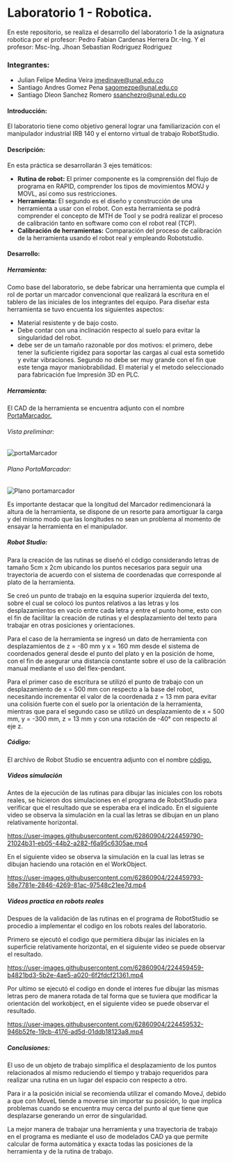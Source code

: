 # Laboratorio 1 - Robotica.
En este repositorio, se realiza el desarrollo del laboratorio 1 de la asignatura robotica por el profesor: Pedro Fabian Cardenas Herrera Dr.-Ing. Y el profesor:
Msc-Ing. Jhoan Sebastian Rodriguez Rodriguez

### Integrantes:
- Julian Felipe Medina Veira <jmedinave@unal.edu.co>
- Santiago Andres Gomez Pena <sagomezpe@unal.edu.co>
- Santiago Dleon Sanchez Romero <ssanchezro@unal.edu.co>

#### Introducción:
El laboratorio tiene como objetivo general lograr una familiarización con el manipulador industrial IRB 140 y el entorno virtual de trabajo RobotStudio.

#### Descripción:
En esta práctica se desarrollarán 3 ejes temáticos:
- **Rutina de robot:** El primer componente es la comprensión del flujo de programa en RAPID, comprender los tipos de movimientos MOVJ y MOVL, así como sus restricciones.
- **Herramienta:** El segundo es el diseño y construcción de una herramienta a usar con el robot. Con esta herramienta se podrá comprender el concepto de MTH de Tool y se podrá realizar el proceso de calibración tanto en software como con el robot real (TCP).
- **Calibración de herramientas:** Comparación del proceso de calibración de la herramienta usando el robot real y empleando Robotstudio.

#### Desarrollo:
##### Herramienta:
Como base del laboratorio, se debe fabricar una herramienta que cumpla el rol de portar un marcador convencional que realizará la escritura en el tablero de las iniciales de los integrantes del equipo. 
Para diseñar esta herramienta se tuvo encuenta los siguientes aspectos:
- Material resistente y de bajo costo.
- Debe contar con una inclinación respecto al suelo para evitar la singularidad del robot.
- debe ser de un tamaño razonable por dos motivos: el primero, debe tener la suficiente rigidez para soportar las cargas al cual esta sometido y evitar vibraciones. Segundo no debe ser muy grande con el fin que este tenga mayor maniobrabilidad.
El material y el metodo seleccionado para fabricación fue Impresión 3D en PLC.
#####  Herramienta:
El CAD de la herramienta se encuentra adjunto con el nombre  <a href="https://github.com/jmedinave/Lab-1-robotica/blob/main/PortaMarcador.rar">PortaMarcador.</a>

###### Vista preliminar:
![portaMarcador](https://user-images.githubusercontent.com/49196705/224438179-a45928cc-002a-44af-8f96-74b85692bff3.png)

###### Plano PortaMarcador:
![Plano portamarcador](https://user-images.githubusercontent.com/49196705/224438218-44e6d103-376a-48c7-b80e-e1791289638a.png)

Es importante destacar que la longitud del Marcador redimencionará la altura de la herramienta, se dispone de un resorte para amortiguar la carga y del mismo modo que las longitudes no sean un problema al momento de ensayar la herramienta en el manipulador.

##### Robot Studio:
Para la creación de las rutinas se diseñó el código considerando letras de tamaño 5cm x 2cm ubicando los puntos necesarios para seguir una trayectoria de acuerdo con el sistema de coordenadas que corresponde al plato de la herramienta.

Se creó un punto de trabajo en la esquina superior izquierda del texto, sobre el cual se colocó los puntos relativos a las letras y los desplazamientos en vacío entre cada letra y entre el punto home, esto con el fin de facilitar la creación de rutinas y el desplazamiento del texto para trabajar en otras posiciones y orientaciones.

Para el caso de la herramienta se ingresó un dato de herramienta con desplazamientos de z = -80 mm y x = 160 mm desde el sistema de coordenados general desde el punto del plato y en la posición de home, con el fin de asegurar una distancia constante sobre el uso de la calibración manual mediante el uso del flex-pendant.

Para el primer caso de escritura se utilizó el punto de trabajo con un desplazamiento de x = 500 mm con respecto a la base del robot, necesitando incrementar el valor de la coordenada z = 13 mm para evitar una colisión fuerte con el suelo por la orientación de la herramienta, mientras que para el segundo caso se utilizó un desplazamiento de x = 500 mm, y = -300 mm, z = 13 mm y con una rotación de -40° con respecto al eje z.

##### Código:
El archivo de Robot Studio se encuentra adjunto con el nombre  <a href="https://github.com/jmedinave/Lab-1-robotica/blob/main/InicialesRobotStudio.rar">código.</a>

##### Videos simulación
Antes de la ejecución de las rutinas para dibujar las iniciales con los robots reales, se hicieron dos simulaciones en el programa de RobotStudio para verificar que el resultado que se esperaba era el indicado.
En el siguiente video se observa la simulación en la cual las letras se dibujan en un plano relativamente horizontal.

https://user-images.githubusercontent.com/62860904/224459790-21024b31-eb05-44b2-a282-f6a95c6305ae.mp4

En el siguiente video se observa la simulación en la cual las letras se dibujan haciendo una rotación en el WorkObject.

https://user-images.githubusercontent.com/62860904/224459793-58e7781e-2846-4269-81ac-97548c21ee7d.mp4

##### Videos practica en robots reales
Despues de la validación de las rutinas en el programa de RobotStudio se procedio a implementar el codigo en los robots reales del laboratorio.

Primero se ejecutó el codigo que permitiera dibujar las iniciales en la superficie relativamente horizontal, en el siguiente video se puede observar el resultado.

https://user-images.githubusercontent.com/62860904/224459459-b4821bd3-5b2e-4ae5-a020-6f2fdcf21361.mp4

Por ultimo se ejecutó el codigo en donde el interes fue dibujar las mismas letras pero de manera rotada de tal forma que se tuviera que modificar la orientación del workobject, en el siguiente video se puede observar el resultado.

https://user-images.githubusercontent.com/62860904/224459532-946b52fe-19cb-4176-ad5d-01ddb18123a8.mp4

##### Conclusiones:

El uso de un objeto de trabajo simplifica el desplazamiento de los puntos relacionados al mismo reduciendo el tiempo y trabajo requeridos para realizar una rutina en un lugar del espacio con respecto a otro.

Para ir a la posición inicial se recomienda utilizar el comando MoveJ, debido a que con MoveL tiende a moverse sin importar su posición, lo que implica problemas cuando se encuentra muy cerca del punto al que tiene que desplazarse generando un error de singularidad.

La mejor manera de trabajar una herramienta y una trayectoria de trabajo en el programa es mediante el uso de modelados CAD ya que permite calcular de forma automática y exacta todas las posiciones de la herramienta y de la rutina de trabajo.


